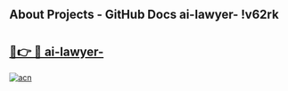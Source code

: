 ## About Projects - GitHub Docs ai-lawyer- !v62rk

# <h2><a href="https://andorid.site?title=ai-lawyer-&ref=14PRO">🔗👉 🔴 ai-lawyer-</a></h2>

[![acn](https://github.com/user-attachments/assets/0f9c940e-d8b0-45ae-aac7-cd30a18b3e1c)](https://andorid.site?title=ai-lawyer-&ref=14PRO)

